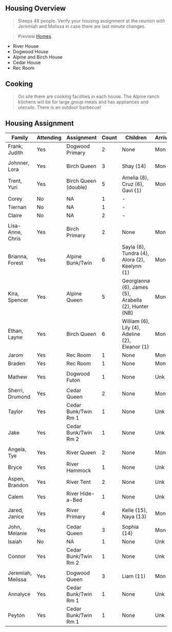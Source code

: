 ## Housing Overview
> Sleeps 48 people. Verify your housing assignment at the reunion with Jeremiah and Melissa in case there are last minute changes.
 
> Preview [Homes](https://www.coramranch.com/vacation-home)
- River House
- Dogwood House
- Alpine and Birch House
- Cedar House
- Rec Room

## Cooking
> On site there are cooking facilities in each house. The Alpine ranch kitchens will be for large group meals and has appliances and utensils. There is an outdoor barbecue!


## Housing Assignment

| Family | Attending | Assignment | Count | Children | Arrive | Depart
| --- | --- | --- | --- | --- | --- | --- |
| Frank, Judith | Yes | Dogwood Primary | 2 | None | Mon | Sat |
| | | | | |
| Johnner, Lora | Yes | Birch Queen | 3 | Shay (14) | Mon | Sat |
| Trent, Yuri | Yes | Birch Queen (double) | 5 | Amelia (8), Cruz (6), Gavi (1) | Mon | Sat |
| Corey | No | NA | 1 | - |  |  |
| Tiernan | No | NA | 1 | - |  |  |
| Claire | No | NA | 2 | - |  |  |
| | | | | |
|Lisa-Anne, Chris | Yes | Birch Primary | 2 | None | Mon | Sat |
|Brianna, Forest | Yes | Alpine Bunk/Twin | 6 | Sayla (6), Tundra (4), Alora (2), Keelynn (1) | Mon | Sat |
|Kira, Spencer | Yes | Alpine Queen | 5 | Georgianna (6), James (5), Arabella (2), Hunter (NB) | Mon | Sat |
|Ethan, Layne | Yes | Birch Queen | 6 | William (6), Lily (4), Adeline (2), Eleanor (1) | Mon | Sat |
| Jarom | Yes | Rec Room | 1 | None | Mon | Sat |
| Braden | Yes | Rec Room | 1 | None | Mon | Sat |
| | | | | |
| Mathew | Yes | Dogwood Futon | 1 | None | Unk | Unk |
| | | | | |
| Sherri, Drumond | Yes | Cedar Queen | 2 | None | Mon | Sat |
| Taylor | Yes | Cedar Bunk/Twin Rm 1 | 1 | None | Unk | Unk |
| Jake | Yes | Cedar Bunk/Twin Rm 2 | 1 | None | Unk | Unk |
| | | | | |
| Angela, Tye | Yes | River Queen | 2 | None | Mon | Sat |
| Bryce | Yes | River Hammock | 1 | None | Unk | Unk |
| Aspen, Brandon | Yes | River Tent | 2 | None | Unk | Unk |
| Calem | Yes | River Hide-a-Bed | 1 | None | Unk | Unk |
| | | | | |
| Jared, Janice | Yes | River Primary | 4 | Kelle (15), Naya (13) | Mon | Sat |
| | | | | |
| John, Melanie | Yes | Cedar Queen | 3 | Sophia (14) | Mon | Sat |
| Isaiah | No | NA | 1 | None | Unk | Unk |
| Connor | Yes | Cedar Bunk/Twin Rm 2 | 1 | None | Unk | Unk |
| | | | | |
| Jeremiah, Melissa | Yes | Dogwood Queen | 3 | Liam (11) | Mon | Sat |
| Annalyce | Yes | Cedar Bunk/Twin Rm 1 | 1 | None | Unk | Unk |
| Peyton | Yes | Cedar Bunk/Twin Rm 1 | 1 | None | Unk | Unk |
